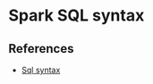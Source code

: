 # Spark SQL syntax

## References
* [Sql syntax](https://spark.apache.org/docs/3.0.0/sql-ref-syntax.html)